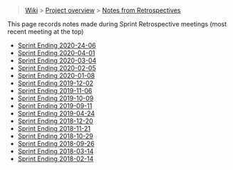 > [Wiki](Home) > [Project overview](Project-Overview) > [Notes from Retrospectives](Retrospective-Notes)

This page records notes made during Sprint Retrospective meetings (most recent meeting at the top)


* [Sprint Ending 2020-24-06](Retrospective-notes-2020.24.06)
* [Sprint Ending 2020-04-01](Retrospective-notes-2020.04.01)
* [Sprint Ending 2020-03-04](Retrospective-notes-2020.03.04)
* [Sprint Ending 2020-02-05](Retrospective-notes-2020.02.05)
* [Sprint Ending 2020-01-08](Retrospective-notes-2020.01.08)
* [Sprint Ending 2019-12-02](Retrospective-Notes-2019.12.02)
* [Sprint Ending 2019-11-06](Retrospective-Notes-2019.11.06)
* [Sprint Ending 2019-10-09](Retrospective-Notes-2019.10.09)
* [Sprint Ending 2019-09-11](Retrospective-Notes-2019.09.11)
* [Sprint Ending 2019-04-24](Retrospective-Notes-2019.04.24)
* [Sprint Ending 2018-12-20](Retrospective-Notes-2018.12.20)
* [Sprint Ending 2018-11-21](Retrospective-Notes-2018.11.21)
* [Sprint Ending 2018-10-29](Retrospective-Notes-2018.10.29)
* [Sprint Ending 2018-09-26](Retrospective-Notes-2018.09.26)
* [Sprint Ending 2018-03-14](Retrospective-Notes-2018.03.14)
* [Sprint Ending 2018-02-14](Retrospective-Notes-2018.02.14)
